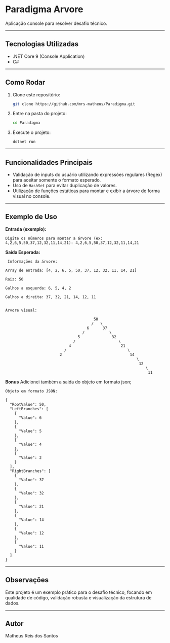
# Paradigma Arvore

Aplicação console para resolver desafio técnico.

---

## Tecnologias Utilizadas

- .NET Core 9 (Console Application)
- C#

---

## Como Rodar

1. Clone este repositório:
   ```bash
   git clone https://github.com/mrs-matheus/Paradigma.git
   ```
2. Entre na pasta do projeto:
   ```bash
   cd Paradigma
   ```
3. Execute o projeto:
   ```bash
   dotnet run
   ```

---

## Funcionalidades Principais

- Validação de inputs do usuário utilizando expressões regulares (Regex) para aceitar somente o formato esperado.
- Uso de `HashSet` para evitar duplicação de valores.
- Utilização de funções estáticas para montar e exibir a árvore de forma visual no console.

---

## Exemplo de Uso

**Entrada (exemplo):**
```
Digite os números para montar a árvore (ex: 4,2,6,5,50,37,12,32,11,14,21): 4,2,6,5,50,37,12,32,11,14,21

```

**Saída Esperada:**
```
 Informações da árvore:

Array de entrada: [4, 2, 6, 5, 50, 37, 12, 32, 11, 14, 21]

Raiz: 50

Galhos a esquerda: 6, 5, 4, 2

Galhos a direita: 37, 32, 21, 14, 12, 11


Árvore visual:

                                       50
                                      /   \
                                    6      37
                                  /           \
                                5              32
                              /                   \
                            4                      21
                          /                           \
                        2                              14
                                                          \
                                                           12
                                                              \
                                                               11
```

**Bonus**
Adicionei também a saida do objeto em formato json;

```
Objeto em formato JSON:

{
  "RootValue": 50,
  "LeftBranches": [
    {
      "Value": 6
    },
    {
      "Value": 5
    },
    {
      "Value": 4
    },
    {
      "Value": 2
    }
  ],
  "RightBranches": [
    {
      "Value": 37
    },
    {
      "Value": 32
    },
    {
      "Value": 21
    },
    {
      "Value": 14
    },
    {
      "Value": 12
    },
    {
      "Value": 11
    }
  ]
}

```

---

## Observações

Este projeto é um exemplo prático para o desafio técnico, focando em qualidade de código, validação robusta e visualização da estrutura de dados.

---

## Autor

Matheus Reis dos Santos

